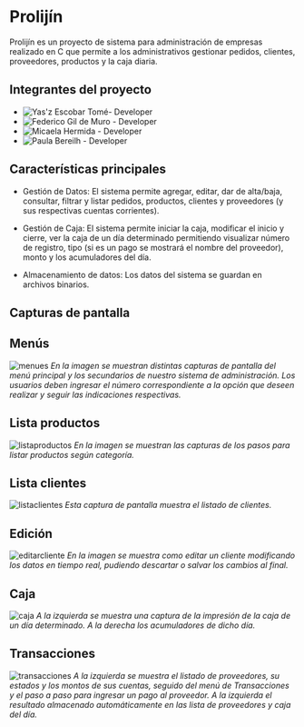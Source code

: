 # Prolijín
Prolijín es un proyecto de sistema para administración de empresas realizado en C que permite a los administrativos gestionar pedidos, clientes, proveedores, productos y la caja diaria. 

## Integrantes del proyecto
- <img src="https://img.shields.io/badge/Yas'z%20Escobar%20Tomé-Developer-blue" alt="Yas'z Escobar Tomé- Developer">
- <img src="https://img.shields.io/badge/Federico%20Gil%20de%20Muro-Developer-blue" alt="Federico Gil de Muro - Developer">
- <img src="https://img.shields.io/badge/Micaela%20Hermida-Developer-blue" alt="Micaela Hermida - Developer">
- <img src="https://img.shields.io/badge/Paula%20Bereilh-Developer-blue" alt="Paula Bereilh - Developer">

## Características principales

- Gestión de Datos: El sistema permite agregar, editar, dar de alta/baja, consultar, filtrar y listar pedidos, productos, clientes y proveedores (y sus respectivas cuentas corrientes).

- Gestión de Caja: El sistema permite iniciar la caja, modificar el inicio y cierre, ver la caja de un día determinado permitiendo visualizar número de registro, tipo (si es un pago se mostrará el nombre del proveedor), monto y los acumuladores del día. 
  
- Almacenamiento de datos: Los datos del sistema se guardan en archivos binarios. 

## Capturas de pantalla

## Menús
![menues](https://github.com/yaszcdp/Prolij-n/assets/106832395/a0c35117-2ab0-4d8b-b092-38dc17f9a9c8)
*En la imagen se muestran distintas capturas de pantalla del menú principal y los secundarios de nuestro sistema de administración. Los usuarios deben ingresar el número correspondiente a la opción que deseen realizar y seguir las indicaciones respectivas.*

## Lista productos
![listaproductos](https://github.com/yaszcdp/Prolij-n/assets/106832395/54f08e62-4a4c-4c01-ad6d-5d3c9681663b)
*En la imagen se muestran las capturas de los pasos para listar productos según categoría.*

## Lista clientes
![listaclientes](https://github.com/yaszcdp/Prolij-n/assets/106832395/6c0979ed-4087-4a30-a0ef-c2fa771514be)
*Esta captura de pantalla muestra el listado de clientes.*

## Edición
![editarcliente](https://github.com/yaszcdp/Prolij-n/assets/106832395/a9d52221-c40f-46f4-9dd1-96850f63eb9c)
*En la imagen se muestra como editar un cliente modificando los datos en tiempo real, pudiendo descartar o salvar los cambios al final.*

## Caja
![caja](https://github.com/yaszcdp/Prolij-n/assets/106832395/6d5d69b0-73b6-47c0-93fd-76027bd12acb)
*A la izquierda se muestra una captura de la impresión de la caja de un día determinado. A la derecha los acumuladores de dicho día.*

## Transacciones
![transacciones](https://github.com/yaszcdp/Prolij-n/assets/106832395/f8003790-cfc5-4384-a203-ad967eaa98ae)
*A la izquierda se muestra el listado de proveedores, su estados y los montos de sus cuentas, seguido del menú de Transacciones y el paso a paso para ingresar un pago al proveedor. A la izquierda el resultado almacenado automáticamente en las lista de proveedores y caja del día.*








  

